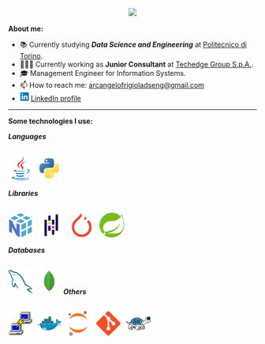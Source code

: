 <div id="header" align="center">
  <img src="https://media.giphy.com/media/dyzew7Py7bnW9DiJJj/giphy.gif" width="740"/>
</div>

**About me:**

- 📚 Currently studying ***Data Science and Engineering*** at [Politecnico di Torino](https://www.polito.it/).
- 👨🏻‍💻 Currently working as **Junior Consultant** at [Techedge Group S.p.A.](https://www.techedgegroup.com/en).
- 🎓 Management Engineer for Information Systems.
- 📫 How to reach me: [arcangelofrigioladseng@gmail.com](arcangelofrigioladseng@gmail.com)
- <div align="left">
  <img src="https://github.com/devicons/devicon/blob/master/icons/linkedin/linkedin-original.svg" title="LinkedIn" alt="Linkedin" width="18" height="18"/>
  <a href="https://it.linkedin.com/in/arcangelo-frigiola-332141213?trk=profile-badge">LinkedIn profile</a>
              
</div> 


---

**Some technologies I use:**

<div>
  <b><i>Languages</i></b>
  <p><br>
  <img src="https://github.com/devicons/devicon/blob/master/icons/java/java-original.svg" title="Java" alt="Java" width="50" height="50"/>&nbsp;
  <img src="https://github.com/devicons/devicon/blob/master/icons/python/python-original.svg" title="python" **alt="python" width="50" height="50"/>
  </p>
  <b><i>Libraries</i></b>
  <p><br>
  <img src="https://github.com/devicons/devicon/blob/master/icons/numpy/numpy-original.svg" title="numpy" **alt="numpy" width="50" height="50"/>
  &nbsp;
  <img src="https://github.com/devicons/devicon/blob/master/icons/pandas/pandas-original.svg" title="pandas" **alt="pandas" width="50" height="50"/>
  &nbsp;
  <img src="https://github.com/devicons/devicon/blob/master/icons/pytorch/pytorch-original.svg" title="pytorch" **alt="pytorch" width="50" height="50"/>
  &nbsp;
  <img src="https://github.com/devicons/devicon/blob/master/icons/spring/spring-original.svg" title="Spring" alt="Spring" width="50" height="50"/>
  </p>
  <b><i>Databases</i></b>
  <p><br>
    <img src="https://github.com/devicons/devicon/blob/master/icons/mysql/mysql-original.svg" title="MySQL"  alt="MySQL" width="50" height="50"/>&nbsp;
    <img src="https://github.com/devicons/devicon/blob/master/icons/mongodb/mongodb-original.svg" title="mongodb" **alt="mongodb" width="50" height="50"/>
    <b><i>Others</i></b>
  <p><br>
  <img src="https://github.com/devicons/devicon/blob/master/icons/putty/putty-original.svg" title="putty" **alt="putty" width="50" height="50"/>&nbsp;
  <img src="https://github.com/devicons/devicon/blob/master/icons/docker/docker-original.svg" title="docker" **alt="docker" width="50" height="50"/>&nbsp;
  <img src="https://github.com/devicons/devicon/blob/master/icons/jupyter/jupyter-original.svg" title="jupyter" **alt="jupyter" width="50" height="50"/>
  &nbsp;
  <img src="https://github.com/devicons/devicon/blob/master/icons/Git/Git-original.svg" title="Git" **alt="Git" width="50" height="50"/>
  &nbsp;
  <img src="https://github.com/devicons/devicon/blob/master/icons/tortoisegit/tortoisegit-original.svg" title="tortoisegit" **alt="tortoisegit" width="50" height="50"/>
   </p>
</div>


              
